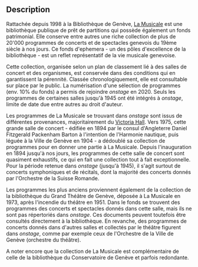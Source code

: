 ## Description

Rattachée depuis 1998 à la Bibliothèque de Genève, [La Musicale](www.bge-geneve.ch/musicale) est une bibliothèque publique de prêt de partitions qui possède également un fonds patrimonial. Elle conserve entre autres une riche collection de plus de 20&#39;000 programmes de concerts et de spectacles genevois du 19ème siècle à nos jours. Ce fonds d&#39;ephemera - un des pôles d&#39;excellence de la bibliothèque - est un reflet représentatif de la vie musicale genevoise.

Cette collection, organisée selon un plan de classement lié à des salles de concert et des organismes, est conservée dans des conditions qui en garantissent la pérennité. Classée chronologiquement, elle est consultable sur place par le public. La numérisation d&#39;une sélection de programmes (env. 10% du fonds) a permis de rejoindre _onstage_ en 2020. Seuls les programmes de certaines salles jusqu&#39;à 1945 ont été intégrés à _onstage_, limite de date due entre autres au droit d&#39;auteur.

Les programmes de La Musicale se trouvant dans _onstage_ sont issus de différentes provenances, majoritairement du [Victoria Hall](https://www.ville-ge.ch/culture/victoria\_hall/histoire.html). Vers 1975, cette grande salle de concert - édifiée en 1894 par le consul d&#39;Angleterre Daniel Fitzgerald Packenham Barton à l&#39;intention de l&#39;Harmonie nautique, puis léguée à la Ville de Genève en 1904 - a dédoublé sa collection de programmes pour en donner une partie à La Musicale. Depuis l&#39;inauguration en 1894 jusqu&#39;à nos jours, les programmes de cette salle de concert sont quasiment exhaustifs, ce qui en fait une collection tout à fait exceptionnelle. Pour la période retenue dans _onstage_ (jusqu&#39;à 1945), il s&#39;agit surtout de concerts symphoniques et de récitals, dont la majorité des concerts donnés par l&#39;Orchestre de la Suisse Romande.

Les programmes les plus anciens proviennent également de la collection de la bibliothèque du Grand Théâtre de Genève, déposée à La Musicale en 1973, après l&#39;incendie du théâtre en 1951. Dans le fonds se trouvent des programmes des concerts et spectacles donnés dans cette salle, mais ils ne sont pas répertoriés dans _onstage_. Ces documents peuvent toutefois être consultés directement à la bibliothèque. En revanche, des programmes de concerts donnés dans d&#39;autres salles et collectés par le théâtre figurent dans _onstage_, comme par exemple ceux de l&#39;Orchestre de la Ville de Genève (orchestre du théâtre).

A noter encore que la collection de La Musicale est complémentaire de celle de la bibliothèque du Conservatoire de Genève et parfois redondante.
